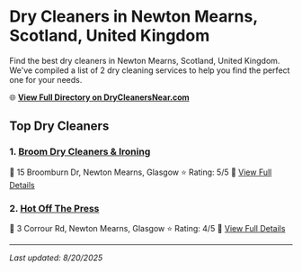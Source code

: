 # Dry Cleaners in Newton Mearns, Scotland, United Kingdom

Find the best dry cleaners in Newton Mearns, Scotland, United Kingdom. We've compiled a list of 2 dry cleaning services to help you find the perfect one for your needs.

🌐 **[View Full Directory on DryCleanersNear.com](https://drycleanersnear.com/city/United%20Kingdom/Scotland/Newton%20Mearns)**

## Top Dry Cleaners

### 1. [Broom Dry Cleaners & Ironing](https://drycleanersnear.com/dryCleaner/68940921fa09c6c0709d99f5/broom-dry-cleaners-ironing)
📍 15 Broomburn Dr, Newton Mearns, Glasgow
⭐ Rating: 5/5
🔗 [View Full Details](https://drycleanersnear.com/dryCleaner/68940921fa09c6c0709d99f5/broom-dry-cleaners-ironing)

### 2. [Hot Off The Press](https://drycleanersnear.com/dryCleaner/689408f8fa09c6c0709d9862/hot-off-the-press)
📍 3 Corrour Rd, Newton Mearns, Glasgow
⭐ Rating: 4/5
🔗 [View Full Details](https://drycleanersnear.com/dryCleaner/689408f8fa09c6c0709d9862/hot-off-the-press)


---

*Last updated: 8/20/2025*
